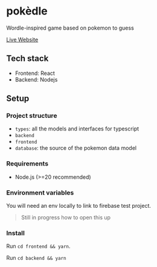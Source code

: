 # pokèdle

Wordle-inspired game based on pokemon to guess

[Live Website](https://pokedle.online)

## Tech stack

- Frontend: React
- Backend: Nodejs

## Setup

### Project structure

- `types`: all the models and interfaces for typescript
- `backend`
- `frontend`
- `database`: the source of the pokemon data model

### Requirements

- Node.js (>=20 recommended)

### Environment variables

You will need an env locally to link to firebase test project.

> Still in progress how to open this up

### Install

Run `cd frontend && yarn`.

Run `cd backend && yarn`
